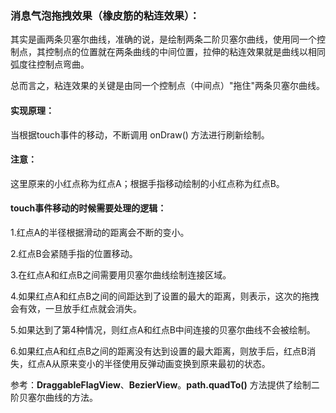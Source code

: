 ### 消息气泡拖拽效果（橡皮筋的粘连效果）：

其实是画两条贝塞尔曲线，准确的说，是绘制两条二阶贝塞尔曲线，使用同一个控制点，其控制点的位置就在两条曲线的中间位置，拉伸的粘连效果就是曲线以相同弧度往控制点弯曲。

总而言之，粘连效果的关键是由同一个控制点（中间点）"拖住"两条贝塞尔曲线。

#### 实现原理：

当根据touch事件的移动，不断调用 onDraw() 方法进行刷新绘制。



#### 注意：

这里原来的小红点称为红点A；根据手指移动绘制的小红点称为红点B。

#### touch事件移动的时候需要处理的逻辑：

1.红点A的半径根据滑动的距离会不断的变小。

2.红点B会紧随手指的位置移动。

3.在红点A和红点B之间需要用贝塞尔曲线绘制连接区域。

4.如果红点A和红点B之间的间距达到了设置的最大的距离，则表示，这次的拖拽会有效，一旦放手红点就会消失。

5.如果达到了第4种情况，则红点A和红点B中间连接的贝塞尔曲线不会被绘制。

6.如果红点A和红点B之间的距离没有达到设置的最大距离，则放手后，红点B消失，红点A从原来变小的半径使用反弹动画变换到原来最初的状态。





参考：**DraggableFlagView**、**BezierView**。**path.quadTo()** 方法提供了绘制二阶贝塞尔曲线的方法。

